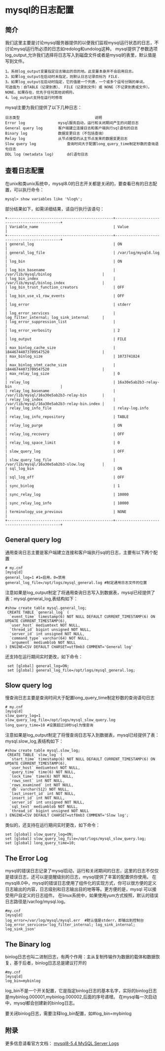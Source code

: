 # mysql的日志配置

## 简介
我们这里主要是讨论mysql服务器提供的以便我们监视mysql运行状态的日志，不讨论mysql运行所必须的日志如redolog和undolog这种。
mysql提供了参数选项log_output,允许我们选择将日志写入到磁盘文件或者是mysql的表里，默认值是写到文件。
```text
1。系统log_output变量指定日志输出的目的地。此变量本身并不会启用日志。
2。如果log_output在启动时未指定，则默认日志记录目标为 FILE.
3。如果log_output在启动时指定，它的值是一个列表，一个或多个逗号分隔的单词，
可选值为：自TABLE（记录到表）、 FILE（记录到文件）或 NONE（不记录到表或文件）。NONE，如果存在，优先于任何其他说明符。
4。log_output支持在运行时修改
```

mysql主要为我们提供了以下几种日志：
```text
日志类型                                  说明
Error log	            mysql服务启动，运行和关闭期间产生的问题日志
General query log	    客户端建立连接日志和客户端执行sql语句的日志
Binary log	            数据变更日志（不包括查询）
Relay log	            从节点接受的从主节点发来的数据变更日志
Slow query log	            查询时间大于配置long_query_time制定秒数的查询语句日志
DDL log (metadata log)      ddl语句日志
```

## 查看日志配置
在unix和类unix系统中，mysql8.0的日志开关都是关闭的，要查看已有的日志配置，可以执行命令：
```text
mysql> show variables like '%log%';
```
部分结果如下，如需详细结果，请自行执行该语句：
```text
+------------------------------------------------+---------------------------------------------+
| Variable_name                                  | Value                                       |
+------------------------------------------------+---------------------------------------------+
| general_log                                    | ON                                          |
| general_log_file                               | /var/log/mysqld.log                         |
| log_bin                                        | ON                                          |
| log_bin_basename                               | /var/lib/mysql/binlog                       |
| log_bin_index                                  | /var/lib/mysql/binlog.index                 |
| log_bin_trust_function_creators                | OFF                                         |
| log_bin_use_v1_row_events                      | OFF                                         |
| log_error                                      | stderr                                      |
| log_error_services                             | log_filter_internal; log_sink_internal      |
| log_error_suppression_list                     |                                             |
| log_error_verbosity                            | 2                                           |
| log_output                                     | FILE                                        |
| max_binlog_cache_size                          | 18446744073709547520                        |
| max_binlog_size                                | 1073741824                                  |
| max_binlog_stmt_cache_size                     | 18446744073709547520                        |
| max_relay_log_size                             | 0                                           |
| relay_log                                      | 16a30e5ab2b3-relay-bin                      |
| relay_log_basename                             | /var/lib/mysql/16a30e5ab2b3-relay-bin       |
| relay_log_index                                | /var/lib/mysql/16a30e5ab2b3-relay-bin.index |
| relay_log_info_file                            | relay-log.info                              |
| relay_log_info_repository                      | TABLE                                       |
| relay_log_purge                                | ON                                          |
| relay_log_recovery                             | OFF                                         |
| relay_log_space_limit                          | 0                                           |
| slow_query_log                                 | OFF                                         |
| slow_query_log_file                            | /var/lib/mysql/16a30e5ab2b3-slow.log        |
| sql_log_bin                                    | ON                                          |
| sql_log_off                                    | OFF                                         |
| sync_binlog                                    | 1                                           |
| sync_relay_log                                 | 10000                                       |
| sync_relay_log_info                            | 10000                                       |
| terminology_use_previous                       | NONE                                        |
+------------------------------------------------+---------------------------------------------+
```

## General query log
通用查询日志主要是客户端建立连接和客户端执行sql的日志，主要有以下两个配置
```
# my.cnf
[mysqld]
general_log=1 #1=启用，0=禁用
general_log_file=/opt/logs/mysql_general.log #制定通用日志文件的位置
```
注意如果是log_output制定了将通用查询日志写入到数据表，mysql已经提供了表：mysql.general_log,表结构如下：
```text
#show create table mysql.general_log;
 CREATE TABLE `general_log` (
  `event_time` timestamp(6) NOT NULL DEFAULT CURRENT_TIMESTAMP(6) ON UPDATE CURRENT_TIMESTAMP(6),
  `user_host` mediumtext NOT NULL,
  `thread_id` bigint unsigned NOT NULL,
  `server_id` int unsigned NOT NULL,
  `command_type` varchar(64) NOT NULL,
  `argument` mediumblob NOT NULL
) ENGINE=CSV DEFAULT CHARSET=utf8mb3 COMMENT='General log'
```
还支持在运行期间实时更改，如下命令：
```text
 set [global] general_log=ON;
 set [global] general_log_file=/opt/logs/mysql_general.log;
```

## Slow query log
慢查询日志主要是查询时间大于配置long_query_time制定秒数的查询语句日志
```
# my.cnf
[mysqld]
slow_query_log=1
slow_query_log_file=/opt/logs/mysql_slow_query.log
long_query_time=10 #设置超过10秒sql为慢查询
```
注意如果是log_output制定了将慢查询日志写入到数据表，mysql已经提供了表：mysql.slow_log,表结构如下：
```text
#show create table mysql.slow_log;
 CREATE TABLE `slow_log` (
  `start_time` timestamp(6) NOT NULL DEFAULT CURRENT_TIMESTAMP(6) ON UPDATE CURRENT_TIMESTAMP(6),
  `user_host` mediumtext NOT NULL,
  `query_time` time(6) NOT NULL,
  `lock_time` time(6) NOT NULL,
  `rows_sent` int NOT NULL,
  `rows_examined` int NOT NULL,
  `db` varchar(512) NOT NULL,
  `last_insert_id` int NOT NULL,
  `insert_id` int NOT NULL,
  `server_id` int unsigned NOT NULL,
  `sql_text` mediumblob NOT NULL,
  `thread_id` bigint unsigned NOT NULL
) ENGINE=CSV DEFAULT CHARSET=utf8mb3 COMMENT='Slow log';
```

类似的，还支持在运行期间实时更改，如下命令：
```text
set [global] slow_query_log=ON;
set [global] slow_query_log_file=/opt/logs/mysql_slow_query.log;
set [global] long_query_time=10;
```

## The Error Log
mysql的错误日志记录了mysql启动，运行和关闭期间的日志，这里的日志不仅仅是错误日志，还可以是提醒级别的日志，mysql提供了丰富的配置供你使用。
在mysql8.0中，mysql的错误日志使用了组件化的实现方式，你可以很方便的定义日志输出的内容，日志级别和日志输出目的地等等。更方便的是，mysql
可以接受用户自定义的日志组件。
在linux系统中，如果使用yum方式按照，默认的错误日志路径是/var/log/mysql.log。
```text
#my.cnf
[mysqld]
log_error=/var/log/mysql/mysql.err  #默认值是stderr，即输出到控制台
log_error_services='log_filter_internal; log_sink_internal; log_sink_json'
```

## The Binary log
binlog日志也叫二进制日志，有两个作用：主从复制传输作为数据的载体和数据恢复，基于后者，binlog日志总是建议打开的
```text
#my.cnf
[mysqld]
log_bin=mybinlog  
```
log_bin不是一个开关配置，它是指定binlog日志的基本名字，实际的binlog日志是mybinlog.000001,mybinlog.000002,后面的序号递增。
在mysql每一次启动中，mysql都会创建新的binlog日志。

要关闭binlog日志，需要注释log_bin配置，如#log_bin=mybinlog


## 附录
更多信息请看官方文档： [mysql8-5.4 MySQL Server Logs](https://dev.mysql.com/doc/refman/8.0/en/server-logs.html)
